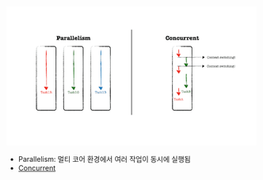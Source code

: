 ![Concurrent vs Parallelism](Concurrent%20vs%20Parallelism.png)
- Parallelism: 멀티 코어 환경에서 여러 작업이 동시에 실행됨
- [Concurrent](Concurrent.md)
